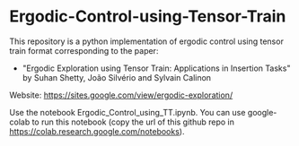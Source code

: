 # Ergodic-Control-using-Tensor-Train
This repository is a python implementation of ergodic control using tensor train format corresponding to the paper: 
- "Ergodic Exploration using Tensor Train: Applications in Insertion Tasks" by Suhan Shetty, ‪João Silvério and Sylvain Calinon

Website: https://sites.google.com/view/ergodic-exploration/

Use the notebook Ergodic_Control_using_TT.ipynb. You can use google-colab to run this notebook (copy the url of this github repo in https://colab.research.google.com/notebooks).
